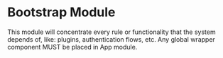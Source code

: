 # Bootstrap Module

This module will concentrate every rule or functionality that the system depends of, like: plugins, authentication flows, etc.
Any global wrapper component MUST be placed in App module.
